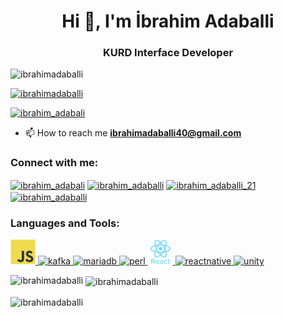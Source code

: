 <h1 align="center">Hi 👋, I'm İbrahim Adaballi</h1>
<h3 align="center">KURD Interface Developer</h3>

<p align="left"> <img src="https://komarev.com/ghpvc/?username=ibrahimadaballi&label=Profile%20views&color=4040ff&style=plastic" alt="ibrahimadaballi" /> </p>

<p align="left"> <a href="https://github.com/ryo-ma/github-profile-trophy"><img src="https://github-profile-trophy.vercel.app/?username=ibrahimadaballi" alt="ibrahimadaballi" /></a> </p>

<p align="left"> <a href="https://twitter.com/ibrahim_adabali" target="blank"><img src="https://img.shields.io/twitter/follow/ibrahim_adabali?logo=twitter&style=for-the-badge" alt="ibrahim_adabali" /></a> </p>

- 📫 How to reach me **ibrahimadaballi40@gmail.com**

<h3 align="left">Connect with me:</h3>
<p align="left">
<a href="https://twitter.com/ibrahim_adaballi" target="blank"><img align="center" src="https://raw.githubusercontent.com/rahuldkjain/github-profile-readme-generator/master/src/images/icons/Social/twitter.svg" alt="ibrahim_adabali" height="30" width="40" /></a>
<a href="https://linkedin.com/in/ibrahim_adaballi" target="blank"><img align="center" src="https://raw.githubusercontent.com/rahuldkjain/github-profile-readme-generator/master/src/images/icons/Social/linked-in-alt.svg" alt="ibrahim_adaballi" height="30" width="40" /></a>
<a href="https://instagram.com/ibrahim_adaballi_21" target="blank"><img align="center" src="https://raw.githubusercontent.com/rahuldkjain/github-profile-readme-generator/master/src/images/icons/Social/instagram.svg" alt="ibrahim_adaballi_21" height="30" width="40" /></a>
<a href="https://www.youtube.com/c/ibrahim_adaballi" target="blank"><img align="center" src="https://raw.githubusercontent.com/rahuldkjain/github-profile-readme-generator/master/src/images/icons/Social/youtube.svg" alt="ibrahim_adaballi" height="30" width="40" /></a>
</p>

<h3 align="left">Languages and Tools:</h3>
<p align="left"> <a href="https://developer.mozilla.org/en-US/docs/Web/JavaScript" target="_blank" rel="noreferrer"> <img src="https://raw.githubusercontent.com/devicons/devicon/master/icons/javascript/javascript-original.svg" alt="javascript" width="40" height="40"/> </a> <a href="https://kafka.apache.org/" target="_blank" rel="noreferrer"> <img src="https://www.vectorlogo.zone/logos/apache_kafka/apache_kafka-icon.svg" alt="kafka" width="40" height="40"/> </a> <a href="https://mariadb.org/" target="_blank" rel="noreferrer"> <img src="https://www.vectorlogo.zone/logos/mariadb/mariadb-icon.svg" alt="mariadb" width="40" height="40"/> </a> <a href="https://www.perl.org/" target="_blank" rel="noreferrer"> <img src="https://api.iconify.design/logos-perl.svg" alt="perl" width="40" height="40"/> </a> <a href="https://reactjs.org/" target="_blank" rel="noreferrer"> <img src="https://raw.githubusercontent.com/devicons/devicon/master/icons/react/react-original-wordmark.svg" alt="react" width="40" height="40"/> </a> <a href="https://reactnative.dev/" target="_blank" rel="noreferrer"> <img src="https://reactnative.dev/img/header_logo.svg" alt="reactnative" width="40" height="40"/> </a> <a href="https://unity.com/" target="_blank" rel="noreferrer"> <img src="https://www.vectorlogo.zone/logos/unity3d/unity3d-icon.svg" alt="unity" width="40" height="40"/> </a> </p>

<p><img align="left" src="https://github-readme-stats.vercel.app/api/top-langs?username=ibrahimadaballi&show_icons=true&theme=dark&title_color=0086cf&text_color=000000&bg_color=ffffff&hide_border=true&cache_seconds=1800&locale=tr&layout=compact" alt="ibrahimadaballi" /></p>

<p>&nbsp;<img align="center" src="https://github-readme-stats.vercel.app/api?username=ibrahimadaballi&show_icons=true&theme=highcontrast&title_color=8f2aa3&text_color=000000&bg_color=ffffff&locale=Tr" alt="ibrahimadaballi" /></p>

<p><img align="center" src="https://github-readme-streak-stats.herokuapp.com/?user=ibrahimadaballi&theme=default" alt="ibrahimadaballi" /></p>

